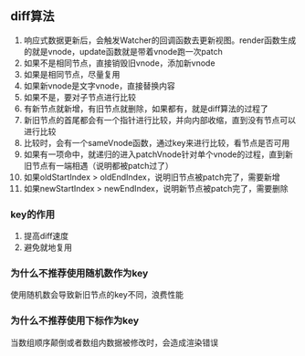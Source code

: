## diff算法

1. 响应式数据更新后，会触发Watcher的回调函数去更新视图。render函数生成的就是vnode，update函数就是带着vnode跑一次patch
1. 如果不是相同节点，直接销毁旧vnode，添加新vnode
1. 如果是相同节点，尽量复用
1. 如果新vnode是文字vnode，直接替换内容
1. 如果不是，要对子节点进行比较
1. 有新节点就新增，有旧节点就删除，如果都有，就是diff算法的过程了
1. 新旧节点的首尾都会有一个指针进行比较，并向内部收缩，直到没有节点可以进行比较
1. 比较时，会有一个sameVnode函数，通过key来进行比较，看节点是否可用
1. 如果有一项命中，就递归的进入patchVnode针对单个vnode的过程，直到新旧节点有一端相遇（说明都被patch过了）
1. 如果oldStartIndex > oldEndIndex，说明旧节点被patch完了，需要新增
1. 如果newStartIndex > newEndIndex，说明新节点被patch完了，需要删除

### key的作用

1. 提高diff速度
1. 避免就地复用

### 为什么不推荐使用随机数作为key

使用随机数会导致新旧节点的key不同，浪费性能

### 为什么不推荐使用下标作为key

当数组顺序颠倒或者数组内数据被修改时，会造成渲染错误 